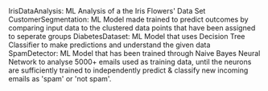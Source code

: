 <General Description>
IrisDataAnalysis:
  ML Analysis of a the Iris Flowers' Data Set       
CustomerSegmentation:
  ML Model made trained to predict outcomes by comparing input data to the clustered data points that have been assigned to seperate groups       
DiabetesDataset:
   ML Model that uses Decision Tree Classifier to make predictions and understand the given data        
SpamDetector:
  ML Model that has been trained through Naive Bayes Neural Network to analyse 5000+ emails used as training data, until the neurons are sufficiently trained to independently predict & classify new incoming emails as 'spam' or 'not spam'.
